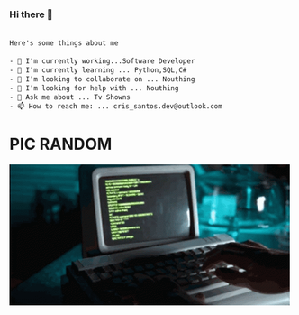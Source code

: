 ### Hi there 👋
```

Here's some things about me

- 🔭 I'm currently working...Software Developer
- 🌱 I’m currently learning ... Python,SQL,C#
- 👯 I’m looking to collaborate on ... Nouthing
- 🤔 I’m looking for help with ... Nouthing
- 💬 Ask me about ... Tv Showns
- 📫 How to reach me: ... cris_santos.dev@outlook.com
```

# PIC RANDOM
![](https://raw.githubusercontent.com/cristovanlopes/cristovanlopes/main/coding-computer-coding.gif)
